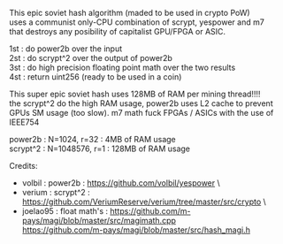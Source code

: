 This epic soviet hash algorithm (maded to be used in crypto PoW) \
uses a communist only-CPU combination of scrypt, yespower and m7  \
that destroys any posibility of capitalist GPU/FPGA or ASIC. 

1st : do power2b over the input \
2st : do scrypt^2 over the output of power2b \
3st : do high precision floating point math over the two results \
4st : return uint256 (ready to be used in a coin)

This super epic soviet hash uses 128MB of RAM per mining thread!!!! \
the scrypt^2 do the high RAM usage, power2b uses L2 cache to prevent \
GPUs SM usage (too slow). m7 math fuck FPGAs / ASICs with the use of \
IEEE754

power2b  : N=1024, r=32   : 4MB of RAM usage \
scrypt^2 : N=1048576, r=1 : 128MB of RAM usage

Credits:
- volbil   : power2b      : https://github.com/volbil/yespower \
- verium   : scrypt^2     : https://github.com/VeriumReserve/verium/tree/master/src/crypto \
- joelao95 : float math's : https://github.com/m-pays/magi/blob/master/src/magimath.cpp \
                            https://github.com/m-pays/magi/blob/master/src/hash_magi.h

